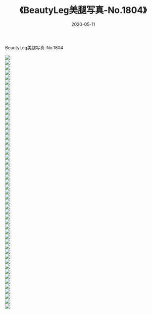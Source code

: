 ﻿---
layout: post
title:  《BeautyLeg美腿写真-No.1804》
date:   2020-05-11
img: http://img.660000.xyz/Sharelink/网络美图/2020/BeautyLeg美腿写真-No.1804/000.jpg
categories: [美女, 清纯, 唯美]
---

BeautyLeg美腿写真-No.1804

  ![](http://img.660000.xyz/Sharelink/网络美图/2020/BeautyLeg美腿写真-No.1804/001.jpg) <br> ![](http://img.660000.xyz/Sharelink/网络美图/2020/BeautyLeg美腿写真-No.1804/002.jpg) <br> ![](http://img.660000.xyz/Sharelink/网络美图/2020/BeautyLeg美腿写真-No.1804/003.jpg) <br> ![](http://img.660000.xyz/Sharelink/网络美图/2020/BeautyLeg美腿写真-No.1804/004.jpg) <br> ![](http://img.660000.xyz/Sharelink/网络美图/2020/BeautyLeg美腿写真-No.1804/005.jpg) <br> ![](http://img.660000.xyz/Sharelink/网络美图/2020/BeautyLeg美腿写真-No.1804/006.jpg) <br> ![](http://img.660000.xyz/Sharelink/网络美图/2020/BeautyLeg美腿写真-No.1804/007.jpg) <br> ![](http://img.660000.xyz/Sharelink/网络美图/2020/BeautyLeg美腿写真-No.1804/008.jpg) <br> ![](http://img.660000.xyz/Sharelink/网络美图/2020/BeautyLeg美腿写真-No.1804/009.jpg) <br> ![](http://img.660000.xyz/Sharelink/网络美图/2020/BeautyLeg美腿写真-No.1804/010.jpg) <br> ![](http://img.660000.xyz/Sharelink/网络美图/2020/BeautyLeg美腿写真-No.1804/011.jpg) <br> ![](http://img.660000.xyz/Sharelink/网络美图/2020/BeautyLeg美腿写真-No.1804/012.jpg) <br> ![](http://img.660000.xyz/Sharelink/网络美图/2020/BeautyLeg美腿写真-No.1804/013.jpg) <br> ![](http://img.660000.xyz/Sharelink/网络美图/2020/BeautyLeg美腿写真-No.1804/014.jpg) <br> ![](http://img.660000.xyz/Sharelink/网络美图/2020/BeautyLeg美腿写真-No.1804/015.jpg) <br> ![](http://img.660000.xyz/Sharelink/网络美图/2020/BeautyLeg美腿写真-No.1804/016.jpg) <br> ![](http://img.660000.xyz/Sharelink/网络美图/2020/BeautyLeg美腿写真-No.1804/017.jpg) <br> ![](http://img.660000.xyz/Sharelink/网络美图/2020/BeautyLeg美腿写真-No.1804/018.jpg) <br> ![](http://img.660000.xyz/Sharelink/网络美图/2020/BeautyLeg美腿写真-No.1804/019.jpg) <br> ![](http://img.660000.xyz/Sharelink/网络美图/2020/BeautyLeg美腿写真-No.1804/020.jpg) <br> ![](http://img.660000.xyz/Sharelink/网络美图/2020/BeautyLeg美腿写真-No.1804/021.jpg) <br> ![](http://img.660000.xyz/Sharelink/网络美图/2020/BeautyLeg美腿写真-No.1804/022.jpg) <br> ![](http://img.660000.xyz/Sharelink/网络美图/2020/BeautyLeg美腿写真-No.1804/023.jpg) <br> ![](http://img.660000.xyz/Sharelink/网络美图/2020/BeautyLeg美腿写真-No.1804/024.jpg) <br> ![](http://img.660000.xyz/Sharelink/网络美图/2020/BeautyLeg美腿写真-No.1804/025.jpg) <br> ![](http://img.660000.xyz/Sharelink/网络美图/2020/BeautyLeg美腿写真-No.1804/026.jpg) <br> ![](http://img.660000.xyz/Sharelink/网络美图/2020/BeautyLeg美腿写真-No.1804/027.jpg) <br> ![](http://img.660000.xyz/Sharelink/网络美图/2020/BeautyLeg美腿写真-No.1804/028.jpg) <br> ![](http://img.660000.xyz/Sharelink/网络美图/2020/BeautyLeg美腿写真-No.1804/029.jpg) <br> ![](http://img.660000.xyz/Sharelink/网络美图/2020/BeautyLeg美腿写真-No.1804/030.jpg) <br> ![](http://img.660000.xyz/Sharelink/网络美图/2020/BeautyLeg美腿写真-No.1804/031.jpg) <br> ![](http://img.660000.xyz/Sharelink/网络美图/2020/BeautyLeg美腿写真-No.1804/032.jpg) <br> ![](http://img.660000.xyz/Sharelink/网络美图/2020/BeautyLeg美腿写真-No.1804/033.jpg) <br> ![](http://img.660000.xyz/Sharelink/网络美图/2020/BeautyLeg美腿写真-No.1804/034.jpg) <br> ![](http://img.660000.xyz/Sharelink/网络美图/2020/BeautyLeg美腿写真-No.1804/035.jpg) <br> ![](http://img.660000.xyz/Sharelink/网络美图/2020/BeautyLeg美腿写真-No.1804/036.jpg) <br> ![](http://img.660000.xyz/Sharelink/网络美图/2020/BeautyLeg美腿写真-No.1804/037.jpg) <br> ![](http://img.660000.xyz/Sharelink/网络美图/2020/BeautyLeg美腿写真-No.1804/038.jpg) <br> ![](http://img.660000.xyz/Sharelink/网络美图/2020/BeautyLeg美腿写真-No.1804/039.jpg) <br> ![](http://img.660000.xyz/Sharelink/网络美图/2020/BeautyLeg美腿写真-No.1804/040.jpg) <br> ![](http://img.660000.xyz/Sharelink/网络美图/2020/BeautyLeg美腿写真-No.1804/041.jpg) <br> ![](http://img.660000.xyz/Sharelink/网络美图/2020/BeautyLeg美腿写真-No.1804/042.jpg) <br> ![](http://img.660000.xyz/Sharelink/网络美图/2020/BeautyLeg美腿写真-No.1804/043.jpg) <br> ![](http://img.660000.xyz/Sharelink/网络美图/2020/BeautyLeg美腿写真-No.1804/044.jpg) <br> ![](http://img.660000.xyz/Sharelink/网络美图/2020/BeautyLeg美腿写真-No.1804/045.jpg) <br> ![](http://img.660000.xyz/Sharelink/网络美图/2020/BeautyLeg美腿写真-No.1804/046.jpg) <br> ![](http://img.660000.xyz/Sharelink/网络美图/2020/BeautyLeg美腿写真-No.1804/047.jpg) <br> ![](http://img.660000.xyz/Sharelink/网络美图/2020/BeautyLeg美腿写真-No.1804/048.jpg) <br> ![](http://img.660000.xyz/Sharelink/网络美图/2020/BeautyLeg美腿写真-No.1804/049.jpg) <br> ![](http://img.660000.xyz/Sharelink/网络美图/2020/BeautyLeg美腿写真-No.1804/050.jpg) <br> ![](http://img.660000.xyz/Sharelink/网络美图/2020/BeautyLeg美腿写真-No.1804/051.jpg) <br>